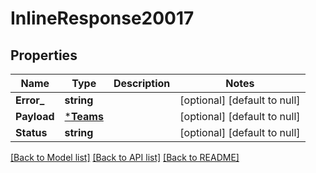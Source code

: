 # InlineResponse20017

## Properties
Name | Type | Description | Notes
------------ | ------------- | ------------- | -------------
**Error_** | **string** |  | [optional] [default to null]
**Payload** | [***Teams**](Teams.md) |  | [optional] [default to null]
**Status** | **string** |  | [optional] [default to null]

[[Back to Model list]](../README.md#documentation-for-models) [[Back to API list]](../README.md#documentation-for-api-endpoints) [[Back to README]](../README.md)

